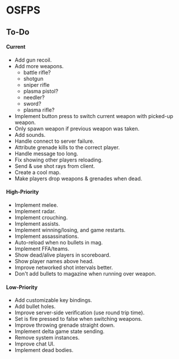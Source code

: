# OSFPS

## To-Do

#### Current

* Add gun recoil.
* Add more weapons.
  * battle rifle?
  * shotgun
  * sniper rifle
  * plasma pistol?
  * needler?
  * sword?
  * plasma rifle?
* Implement button press to switch current weapon with picked-up weapon.
* Only spawn weapon if previous weapon was taken.
* Add sounds.
* Handle connect to server failure.
* Attribute grenade kills to the correct player.
* Handle message too long.
* Fix showing other players reloading.
* Send & use shot rays from client.
* Create a cool map.
* Make players drop weapons & grenades when dead.

#### High-Priority

* Implement melee.
* Implement radar.
* Implement crouching.
* Implement assists.
* Implement winning/losing, and game restarts.
* Implement assassinations.
* Auto-reload when no bullets in mag.
* Implement FFA/teams.
* Show dead/alive players in scoreboard.
* Show player names above head.
* Improve networked shot intervals better.
* Don't add bullets to magazine when running over weapon.

#### Low-Priority

* Add customizable key bindings.
* Add bullet holes.
* Improve server-side verification (use round trip time).
* Set is fire pressed to false when switching weapons.
* Improve throwing grenade straight down.
* Implement delta game state sending.
* Remove system instances.
* Improve chat UI.
* Implement dead bodies.